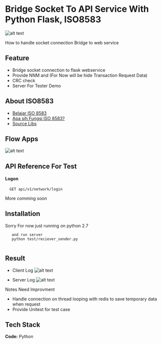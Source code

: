 
# Bridge Socket To API Service With Python Flask, ISO8583
![alt text](https://github.com/nurchulis/bridge-socket-to-api-with-iso-8583_/blob/feature/main/documentation/banner_documentation.png?raw=true)

How to handle socket connection Bridge to web service 


## Feature
- Bridge socket connection to flask webservice
- Provide NNM and (For Now will be hide Transaction Request Data)
- CRC check
- Server For Tester Demo 

## About ISO8583

 - [Belajar ISO 8583](https://rizkimufrizal.github.io/belajar-iso-8583/)
 - [Apa sih Fungsi ISO 8583?](https://dosenit.com/kuliah-it/apa-sih-fungsi-iso-8583)
 - [Source Libs](https://github.com/Seedstars/python-iso8583)
 

## Flow Apps

![alt text](https://raw.githubusercontent.com/nurchulis/bridge-socket-to-api-with-iso-8583_/feature/main/documentation/Screen%20Shot%202022-12-26%20at%2023.45.03.png)


## API Reference For Test

#### Logon 

```http
  GET api/v1/network/login
```

More comming soon
## Installation

Sorry For now just running on python 2.7

```just install python app.py
   and run server
   python test/reciever_sender.py
  
```

## Result

- Client Log
![alt text](https://raw.githubusercontent.com/nurchulis/bridge-socket-to-api-with-iso-8583_/feature/main/documentation/Client-Log.png)

- Server Log
![alt text](https://raw.githubusercontent.com/nurchulis/bridge-socket-to-api-with-iso-8583_/feature/main/documentation/Server-Log.png)


Notes Need Improvment
- Handle connection on thread looping with redis to save temporary data when request
- Provide Unitest for test case

## Tech Stack
**Code:** Python
    
